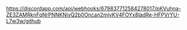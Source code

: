 https://discordapp.com/api/webhooks/679837712584278017/pKVuhna-ZE3ZAMRknFqNrPNNKNivQ2b0Oncan2mjyKV4FOYx8ladRe-HFPVrYU-L7w3w/github
